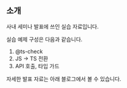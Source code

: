 ## 소개
사내 세미나 발표에 쓰인 실습 자료입니다.

실습 예제 구성은 다음과 같습니다.

1. @ts-check
2. JS -> TS 전환
3. API 호출, 타입 가드

자세한 발표 자료는 아래 블로그에서 볼 수 있습니다.

